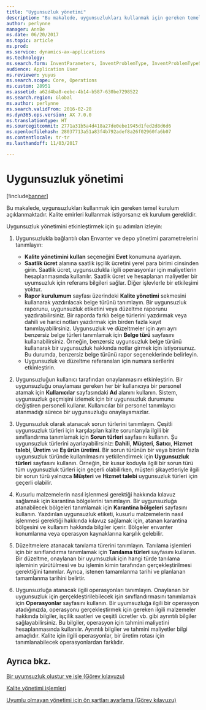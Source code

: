 ```yaml
---
title: "Uygunsuzluk yönetimi"
description: "Bu makalede, uygunsuzlukları kullanmak için gereken temel kurulum açıklanmaktadır. Kalite emirleri kullanmak istiyorsanız ek kurulum gereklidir."
author: perlynne
manager: AnnBe
ms.date: 06/20/2017
ms.topic: article
ms.prod: 
ms.service: dynamics-ax-applications
ms.technology: 
ms.search.form: InventParameters, InventProblemType, InventProblemTypeSetup, InventQuarantineZone, InventTestDiagnosticType, InventTestReportSetup, SysUserManagement
audience: Application User
ms.reviewer: yuyus
ms.search.scope: Core, Operations
ms.custom: 28951
ms.assetid: a62d4ba8-eebc-4b14-b587-630be7298522
ms.search.region: Global
ms.author: perlynne
ms.search.validFrom: 2016-02-28
ms.dyn365.ops.version: AX 7.0.0
ms.translationtype: HT
ms.sourcegitcommit: 2771a31b5a4d418a27de0ebe1945d1fed2d8d6d6
ms.openlocfilehash: 28037713a51a83f4b792adef8a26f02960fa6b07
ms.contentlocale: tr-tr
ms.lasthandoff: 11/03/2017

---
```


# <a name="nonconformance-management"></a>Uygunsuzluk yönetimi

[!include[banner](../includes/banner.md)]


Bu makalede, uygunsuzlukları kullanmak için gereken temel kurulum açıklanmaktadır. Kalite emirleri kullanmak istiyorsanız ek kurulum gereklidir.

Uygunsuzluk yönetimini etkinleştirmek için şu adımları izleyin:

1.  Uygunsuzlukla bağlantılı olan Envanter ve depo yönetimi parametrelerini tanımlayın:
    -   **Kalite yönetimini kullan** seçeneğini **Evet** konumuna ayarlayın.
    -   **Saatlik ücret** alanına saatlik işçilik ücretini yerel para birimi cinsinden girin. Saatlik ücret, uygunsuzlukla ilgili operasyonlar için maliyetlerin hesaplanmasında kullanılır. Saatlik ücret ve hesaplanan maliyetler bir uyumsuzluk için referans bilgileri sağlar. Diğer işlevlerle bir etkileşimi yoktur.
    -   **Rapor kurulumum** sayfası üzerindeki **Kalite yönetimi** sekmesini kullanarak yazdırılacak belge türünü tanımlayın. Bir uygunsuzluk raporunu, uygunsuzluk etiketini veya düzeltme raporunu yazdırabilirsiniz. Bir raporda farklı belge türlerini yazdırmak veya dahili ve harici notları yazdırmak için birden fazla kayıt tanımlayabilirsiniz. Uygunsuzluk ve düzeltmeler için ayrı ayrı benzersiz belge türleri tanımlamak için **Belge türü** sayfasını kullanabilirsiniz. Örneğin, benzersiz uygunsuzluk belge türünü kullanarak bir uygunsuzluk hakkında notlar girmek için istiyorsunuz. Bu durumda, benzersiz belge türünü rapor seçeneklerinde belirleyin.
    -   Uygunsuzluk ve düzeltme referansları için numara serilerini etkinleştirin.

2.  Uygunsuzluğun kullanıcı tarafından onaylanmasını etkinleştirin. Bir uygunsuzluğu onaylaması gereken her bir kullanıcıya bir personel atamak için **Kullanıcılar** sayfasındaki **Ad** alanını kullanın. Sistem, uygunsuzluk geçmişini izlemek için bir uygunsuzluk durumunu değiştiren personeli kullanır. Kullanıcılar bir personel tanımlayıcı atanmadığı sürece bir uygunsuzluğu onaylayamazlar.
3.  Uygunsuzluk olarak atanacak sorun türlerini tanımlayın. Çeşitli uygunsuzluk türleri için karşılaşılan kalite sorunlarıyla ilgili bir sınıflandırma tanımlamak için **Sorun türleri** sayfasını kullanın. Şu uygunsuzluk türlerini ayarlayabilirsiniz: **Dahili**, **Müşteri**, **Satıcı**, **Hizmet talebi**, **Üretim** ve **Eş ürün üretimi**. Bir sorun türünün bir veya birden fazla uygunsuzluk türünde kullanılmasını yetkilendirmek için **Uygunsuzluk türleri** sayfasını kullanın. Örneğin, bir kusur koduyla ilgili bir sorun türü tüm uygunsuzluk türleri için geçerli olabilirken, müşteri şikayetleriyle ilgili bir sorun türü yalnızca **Müşteri** ve **Hizmet talebi** uygunsuzluk türleri için geçerli olabilir.
4.  Kusurlu malzemelerin nasıl işlenmesi gerektiği hakkında kılavuz sağlamak için karantina bölgelerini tanımlayın. Bir uygunsuzluğa atanabilecek bölgeleri tanımlamak için **Karantina bölgeleri** sayfasını kullanın. Yazdırılan uygunsuzluk etiketi, kusurlu malzemelerin nasıl işlenmesi gerektiği hakkında kılavuz sağlamak için, atanan karantina bölgesini ve kullanım hakkında bilgiler içerir. Bölgeler envanter konumlarına veya operasyon kaynaklarına karşılık gelebilir.
5.  Düzeltmelere atanacak tanılama türerini tanımlayın. Tanılama işlemleri için bir sınıflandırma tanımlamak için **Tanılama türleri** sayfasını kullanın. Bir düzeltme, onaylanan bir uyumsuzluk için hangi türde tanılama işleminin yürütülmesi ve bu işlemin kimin tarafından gerçekleştirilmesi gerektiğini tanımlar. Ayrıca, istenen tamamlanma tarihi ve planlanan tamamlanma tarihini belirtir.
6.  Uygunsuzluğa atanacak ilgili operasyonları tanımlayın. Onaylanan bir uygunsuzluk için gerçekleştirilebilecek işin sınıflandırmasını tanımlamak için **Operasyonlar** sayfasını kullanın. Bir uyumsuzluğa ilgili bir operasyon atadığınızda, operasyonu gerçekleştirmek için gereken ilgili malzemeler hakkında bilgiler, işçilik saatleri ve çeşitli ücretler vb. gibi ayrıntılı bilgiler sağlayabilirsiniz. Bu bilgiler, operasyon için tahmini maliyetini hesaplanmasında kullanılır. Ayrıntılı bilgiler ve tahmini maliyetler bilgi amaçlıdır. Kalite için ilgili operasyonlar, bir üretim rotası için tanımlanabilecek operasyonlardan farklıdır.


<a name="see-also"></a>Ayrıca bkz.
--------

[Bir uyumsuzluk oluştur ve işle (Görev kılavuzu)](tasks/create-process-non-conformance.md)

[Kalite yönetimi işlemleri](quality-management-processes.md)

[Uyumlu olmayan yönetimi için ön şartları ayarlama (Görev kılavuzu)](tasks/set-up-prerequisites-nonconformance-management.md)

